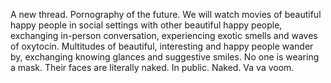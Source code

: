 A new thread. Pornography of the future. We will watch movies of beautiful happy people in social settings with other beautiful happy people, exchanging in-person conversation, experiencing exotic smells and waves of oxytocin. Multitudes of beautiful, interesting and happy people wander by, exchanging knowing glances and suggestive smiles. No one is wearing a mask. Their faces are literally naked. In public. Naked. Va va voom.

